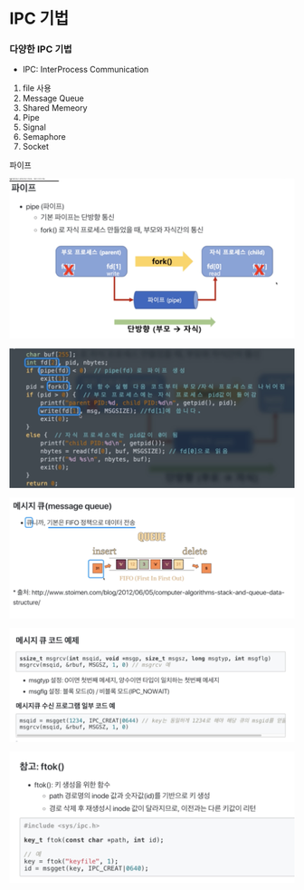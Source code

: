 # IPC 기법

### 다양한 IPC 기법
* IPC: InterProcess Communication
1. file 사용
2. Message Queue
3. Shared Memeory
4. Pipe
5. Signal
6. Semaphore
7. Socket 

파이프

![](2021-12-07-19-58-33.png)

![](2021-12-07-20-01-25.png)

![](2021-12-07-20-03-54.png)

![](2021-12-07-20-04-28.png)

![](2021-12-07-20-06-24.png)